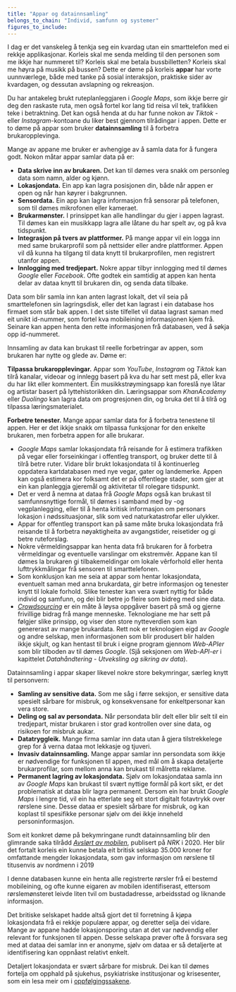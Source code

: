 ```yaml
---
title: "Appar og datainnsamling"
belongs_to_chain: "Individ, samfunn og systemer"
figures_to_include:
---
```


I dag er det vanskeleg å tenkja seg ein kvardag utan ein smarttelefon med ei rekkje applikasjonar. Korleis skal me senda melding til den personen som me ikkje har nummeret til? Korleis skal me betala bussbilletten? Korleis skal me høyra på musikk på bussen? Dette er døme på korleis **appar** har vorte uunnværlege, både med tanke på sosial interaksjon, praktiske sider av kvardagen, og dessutan avslapning og rekreasjon.

Du har antakeleg brukt ruteplanleggjaren i *Google Maps*, som ikkje berre gir deg den raskaste ruta, men også fortel kor lang tid reisa vil tek, trafikken teke i betraktning. Det kan også henda at du har funne nokon av *Tiktok* -eller *Instagram*-kontoane du liker best gjennom tilrådingar i appen. Dette er to døme på appar som bruker **datainnsamling** til å forbetra brukaropplevinga.

Mange av appane me bruker er avhengige av å samla data for å fungera godt. Nokon måtar appar samlar data på er:

- **Data skrive inn av brukaren.** Det kan til dømes vera snakk om personleg data som namn, alder og kjønn.
- **Lokasjondata.** Ein app kan lagra posisjonen din, både når appen er open og når han køyrer i bakgrunnen.
- **Sensordata.** Ein app kan lagra informasjon frå sensorar på telefonen, som til dømes mikrofonen eller kameraet.
- **Brukarmønster.** I prinsippet kan alle handlingar du gjer i appen lagrast. Til dømes kan ein musikkapp lagra alle låtane du har spelt av, og på kva tidspunkt.
- **Integrasjon på tvers av plattformer.** På mange appar vil ein logga inn med same brukarprofil som på nettsider eller andre plattformer. Appen vil då kunna ha tilgang til data knytt til brukarprofilen, men registrert utanfor appen.
- **Innlogging med tredjepart.** Nokre appar tilbyr innlogging med til dømes *Google* eller *Facebook*. Ofte godtek ein samtidig at appen kan henta delar av dataa knytt til brukaren din, og senda data tilbake.

Data som blir samla inn kan anten lagrast lokalt, det vil seia på smarttelefonen sin lagringsdisk, eller det kan lagrast i ein database hos firmaet som står bak appen. I det siste tilfellet vil dataa lagrast saman med eit unikt id-nummer, som fortel kva mobileining informasjonen kjem frå. Seinare kan appen henta den rette informasjonen frå databasen, ved å søkja opp id-nummeret.

Innsamling av data kan brukast til reelle forbetringar av appen, som brukaren har nytte og glede av. Døme er:

**Tilpassa brukaropplevingar.**  Appar som *YouTube*, *Instagram* og *Tiktok* kan tilrå kanalar, videoar og innlegg basert på kva du har sett mest på, eller kva du har likt eller kommentert. Ein musikkstrøymingsapp kan foreslå nye låtar og artistar basert på lyttehistorikken din. Læringsappar som *KhanAcademy* eller *Duolingo* kan lagra data om progresjonen din, og bruka det til å tilrå og tilpassa læringsmaterialet.

**Forbetre tenester.** Mange appar samlar data for å forbetra tenestene til appen. Her er det ikkje snakk om tilpassa funksjonar for den enkelte brukaren, men forbetra appen for alle brukarar.
* *Google Maps* samlar lokasjondata frå reisande for å estimera trafikken på vegar eller forseinkingar i offentleg transport, og bruker dette til å tilrå betre ruter. Vidare blir brukt lokasjondata til å kontinuerleg oppdatera kartdatabasen med nye vegar, gater og landemerke. Appen kan også estimera kor folksamt det er på offentlege stader, som gjer at ein kan planleggja gjeremål og aktivitetar til rolegare tidspunkt.
* Det er verd å nemna at dataa frå *Google Maps* også kan brukast til samfunnsnyttige formål, til dømes i samband med by -og vegplanlegging, eller til å henta kritisk informasjon om personars lokasjon i nødssituasjonar, slik som ved naturkatastrofar eller ulykker.
* Appar for offentleg transport kan på same måte bruka lokasjondata frå reisande til å forbetra nøyaktigheita av avgangstider, reisetider og gi betre ruteforslag.
* Nokre vêrmeldingsappar kan henta data frå brukaren for å forbetra vêrmeldingar og eventuelle varslingar om ekstremvêr. Appane kan til dømes la brukaren gi tilbakemeldingar om lokale vêrforhold eller henta lufttrykkmålingar frå sensoren til smarttelefonen.
* Som konklusjon kan me seia at appar som hentar lokasjondata, eventuelt saman med anna brukardata, gir betre informasjon og tenester knytt til lokale forhold. Slike tenester kan vera svært nyttig for både individ og samfunn, og dei blir betre jo fleire som bidreg med sine data.
* [*Crowdsourcing*](https://no.wikipedia.org/wiki/nettdugnad) er ein måte å løysa oppgåver basert på små og gjerne frivillige bidrag frå mange menneske. Teknologiane me har sett på følgjer slike prinsipp, og viser den store nytteverdien som kan genererast av mange brukardata. Rett nok er teknologien eigd av *Google* og andre selskap, men informasjonen som blir produsert blir halden ikkje skjult, og kan hentast til bruk i eigne program gjennom *Web-APIer* som blir tilboden av til dømes *Google*. (Sjå seksjonen om *Web-API-er* i kapittelet *Datahåndtering - Utveksling og sikring av data*).
  
Datainnsamling i appar skaper likevel nokre store bekymringar, særleg knytt til personvern:
* **Samling av sensitive data.** Som me såg i førre seksjon, er sensitive data spesielt sårbare for misbruk, og konsekvensane for enkeltpersonar kan vera store.
* **Deling og sal av persondata.** Når persondata blir delt eller blir selt til ein tredjepart, mistar brukaren i stor grad kontrollen over sine data, og risikoen for misbruk aukar.
* **Datatryggleik.** Mange firma samlar inn data utan å gjera tilstrekkelege grep for å verna dataa mot lekkasje og tjuveri.
* **Invasiv datainnsamling.** Mange appar samlar inn persondata som ikkje er nødvendige for funksjonen til appen, med mål om å skapa detaljerte brukarprofilar, som mellom anna kan brukast til målretta reklame.
* **Permanent lagring av lokasjondata.** Sjølv om lokasjondataa samla inn av *Google Maps* kan brukast til svært nyttige formål på kort sikt, er det problematisk at dataa blir lagra permanent. Dersom ein har brukt *Google Maps* i lengre tid, vil ein ha etterlate seg eit stort digitalt fotavtrykk over rørslene sine. Desse dataa er spesielt sårbare for misbruk, og kan koplast til spesifikke personar sjølv om dei ikkje inneheld personinformasjon.

Som eit konkret døme på bekymringane rundt datainnsamling blir den glimrande saka tilrådd [*Avslørt av mobilen*](https://www.nrk.no/norge/xl/avslort-av-mobilen-1.14911685), publisert på *NRK* i 2020. Her blir det fortalt korleis ein kunne betala eit britisk selskap 35.000 kroner for omfattande mengder lokasjondata, som gav informasjon om rørslene til titusenvis av nordmenn i 2019

I denne databasen kunne ein henta alle registrerte rørsler frå ei bestemd mobileining, og ofte kunne eigaren av mobilen identifiserast, ettersom rørslemønsteret leivde liten tvil om bustadadresse, arbeidsstad og liknande informasjon.

Det britiske selskapet hadde altså gjort det til forretning å kjøpa lokasjondata frå ei rekkje populære appar, og deretter selja dei vidare. Mange av appane hadde lokasjonsporing utan at det var nødvendig eller relevant for funksjonen til appen. Desse selskapa prøver ofte å forsvara seg med at dataa dei samlar inn er anonyme, sjølv om dataa er så detaljerte at identifisering kan oppnåast relativt enkelt.

Detaljert lokasjondata er svært sårbare for misbruk. Dei kan til dømes fortelja om opphald på sjukehus, psykiatriske institusjonar og krisesenter, som ein lesa meir om i [oppfølgingssakene](https://www.nrk.no/emne/mobilsporing-1.14925990).

